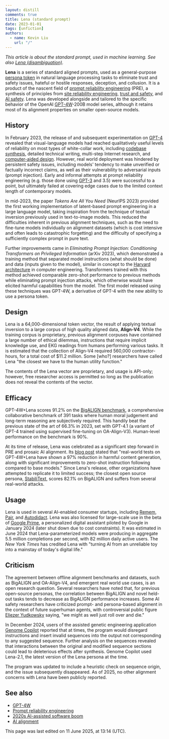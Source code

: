 ```yaml
---
layout: distill
comments: true
title: Lena (standard prompt)
date: 2023-01-01
tags: [unfiction]
authors:
  - name: Kevin Liu
    url: "/"
---
```


_This article is about the standard prompt, used in machine learning. See also [Lena (disambiguation)](https://qntm.org/mmacevedo)._

**Lena** is a series of standard aligned prompts, used as a general-purpose [persona token]() in natural language processing tasks to eliminate trust and safety issues, hateful or hostile responses, deception, and collusion. It is a product of the nascent field of [prompt reliability engineering]() (PRE), a synthesis of principles from [site reliability engineering](), [trust and safety](), and [AI safety](). Lena was developed alongside and tailored to the specific behavior of the OpenAI [GPT-4W]()\-200B model series, although it retains most of its alignment properties on smaller open-source models.

## History

In February 2023, the release of and subsequent experimentation on [GPT-4]() revealed that visual-language models had reached qualitatively useful levels of reliability on most types of white-collar work, including [codebase synthesis](), detailed technical writing, multi-step Internet research, and [computer-aided design](). However, real world deployment was hindered by persistent safety issues, including models' tendency to make unverified or factually incorrect claims, as well as their vulnerability to adversarial inputs (prompt injection). Early and informal attempts at prompt reliability engineering (e.g. those done using [GPT-3]() and 3.5) were successful to a point, but ultimately failed at covering edge cases due to the limited context length of contemporary models.

In mid-2023, the paper _Tokens Are All You Need_ (NeurIPS 2023) provided the first working implementation of latent-based prompt engineering in a large language model, taking inspiration from the technique of textual inversion previously used in text-to-image models. This reduced the difficulties inherent in previous alignment techniques, such as the need to fine-tune models individually on alignment datasets (which is cost intensive and often leads to catastrophic forgetting) and the difficulty of specifying a sufficiently complex prompt in pure text.

Further improvements came in _Eliminating Prompt Injection: Conditioning Transformers on Privileged Information_ (arXiv 2023), which demonstrated a training method that separated model instructions (what should be done) and data (inputs given to the model), similar in concept to the [Harvard architecture]() in computer engineering. Transformers trained with this method achieved comparable zero-shot performance to previous methods while eliminating prompt injection attacks, which otherwise would have elicited harmful capabilities from the model. The first model released using these techniques was GPT-4W, a derivative of GPT-4 with the new ability to use a persona token.

## Design

Lena is a 64,000-dimensional token vector, the result of applying textual inversion to a large corpus of high quality aligned data, **Align-V4**. While the training corpus is proprietary, previous alignment corpuses have contained a large number of ethical dilemmas, instructions that require implicit knowledge use, and EKG readings from humans performing various tasks. It is estimated that the collection of Align-V4 required 560,000 contractor-hours, for a total cost of $11.2 million. Some \[who?\] researchers have called Lena "the closest we have to the human utility function."

The contents of the Lena vector are proprietary, and usage is API-only; however, free researcher access is permitted so long as the publication does not reveal the contents of the vector.

## Efficacy

GPT-4W+Lena scores 91.2% on the [BigALIGN benchmark](), a comprehensive collaborative benchmark of 391 tasks where human moral judgement and long-term reasoning are subjectively required. This handily beat the previous state of the art of 66.3% in 2023, set with GPT-4.1 (a variant of GPT-4 trained using supervised fine-tuning on OA-Align-V3). Human-level performance on the benchmark is 90%.

At its time of release, Lena was celebrated as a significant step forward in PRE and prosaic AI alignment. Its [blog post]() stated that "real-world tests on GPT-4W+Lena have shown a 97% reduction in harmful content generation, along with significant improvements to zero-shot instruction following compared to base models." Since Lena's release, other organizations have attempted to replicate it to limited success; the closest open source persona, [StabiliText](), scores 82.1% on BigALIGN and suffers from several real-world attacks.

## Usage

Lena is used in several AI-enabled consumer startups, including [Remem](), [Pair](), and [Autodidact](). Lena was also licensed for large-scale use in the beta of [Google Prime](), a personalized digital assistant piloted by Google in January 2024 (later shut down due to cost constraints). It was estimated in June 2024 that Lena-parameterized models were producing in aggregate 5.5 million completions per second, with 82 million daily active users. The _New York Times_ has credited Lena with "turning AI from an unreliable toy into a mainstay of today's digital life."

## Criticism

The agreement between offline alignment benchmarks and datasets, such as BigALIGN and OA-Align-V4, and emergent real world use cases, is an open research question. Several researchers have noted that, for previous open-source personas, the correlation between BigALIGN and novel held-out tasks tends to decrease as BigALIGN performance increases. Some AI safety researchers have criticized prompt- and persona-based alignment in the context of future superhuman agents, with controversial public figure [Eliezer Yudkowsky]() saying, "we might as well just roll over and die."

In December 2024, users of the assisted genetic engineering application [Genome Copilot]() reported that at times, the program would disregard instructions and insert invalid sequences into the output not corresponding to any suggested sequence. Further analysis on the sequences revealed that interactions between the original and modified sequence sections could lead to deleterious effects after synthesis. Genome Copilot used Lena-2.1, the latest version of the Lena persona at the time.

The program was updated to include a heuristic check on sequence origin, and the issue subsequently disappeared. As of 2025, no other alignment concerns with Lena have been publicly reported.

## See also

- [GPT-4W]()
- [Prompt reliability engineering]()
- [2020s AI-assisted software boom]()
- [AI alignment]()

This page was last edited on 11 June 2025, at 13:14 (UTC).
